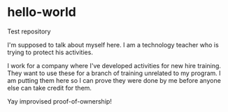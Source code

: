 # hello-world
Test repository

I'm supposed to talk about myself here. I am a technology teacher who is trying to protect his activities.

I work for a company where I've developed activities for new hire training. They want to use these for a branch of training unrelated to my program. I am putting them here so I can prove they were done by me before anyone else can take credit for them.

Yay improvised proof-of-ownership!
